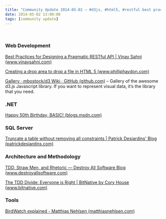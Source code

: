 ```yaml
---
title: "Community Update 2014-05-02 – #d3js, #html5, #restful best practices, #tdd and #sqlserver"
date: 2014-05-02 13:00:00
tags: [community update]
---
```


&nbsp;

### Web Development

[Best Practices for Designing a Pragmatic RESTful API | Vinay Sahni (www.vinaysahni.com)](http://www.vinaysahni.com/best-practices-for-a-pragmatic-restful-api)

[Creating a drop area to drop a file in HTML 5 (www.philliphaydon.com)](http://www.philliphaydon.com/2014/05/creating-a-drop-area-top-drop-a-file-in-html5/)

[Gallery · mbostock/d3 Wiki · GitHub (github.com)](https://github.com/mbostock/d3/wiki/Gallery) – Gallery of the awesome d3.js Javascript library. If you want to represent visual data, it’s the library that you need.

### .NET

[Happy 50th Birthday, BASIC! (blogs.msdn.com)](http://blogs.msdn.com/b/vbteam/archive/2014/05/01/happy-50th-birthday-basic.aspx)

### SQL Server

[Truncate a table without removing all constraints | Patrick Desjardins' Blog (patrickdesjardins.com)](http://patrickdesjardins.com/blog/truncate-a-table-without-removing-all-constraints)

### Architecture and Methodology

[TDD, Straw Men, and Rhetoric — Destroy All Software Blog (www.destroyallsoftware.com)](https://www.destroyallsoftware.com/blog/2014/tdd-straw-men-and-rhetoric)

[The TDD Divide: Everyone is Right | BitNative by Cory House (www.bitnative.com)](http://www.bitnative.com/2014/05/01/the-tdd-divide/)

### Tools

[BirdWatch explained - Matthias Nehlsen (matthiasnehlsen.com)](http://matthiasnehlsen.com/blog/2013/09/10/birdwatch-explained/)